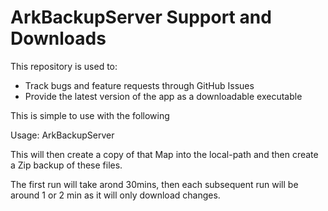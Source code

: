 # ArkBackupServer Support and Downloads

This repository is used to:
- Track bugs and feature requests through GitHub Issues
- Provide the latest version of the app as a downloadable executable

This is simple to use with the following

Usage: ArkBackupServer <ftp-url> <username> <password> <remote-path> <local-path>

This will then create a copy of that Map into the local-path and then create a Zip backup of these files.

The first run will take arond 30mins, then each subsequent run will be around 1 or 2 min as it will only download changes.



